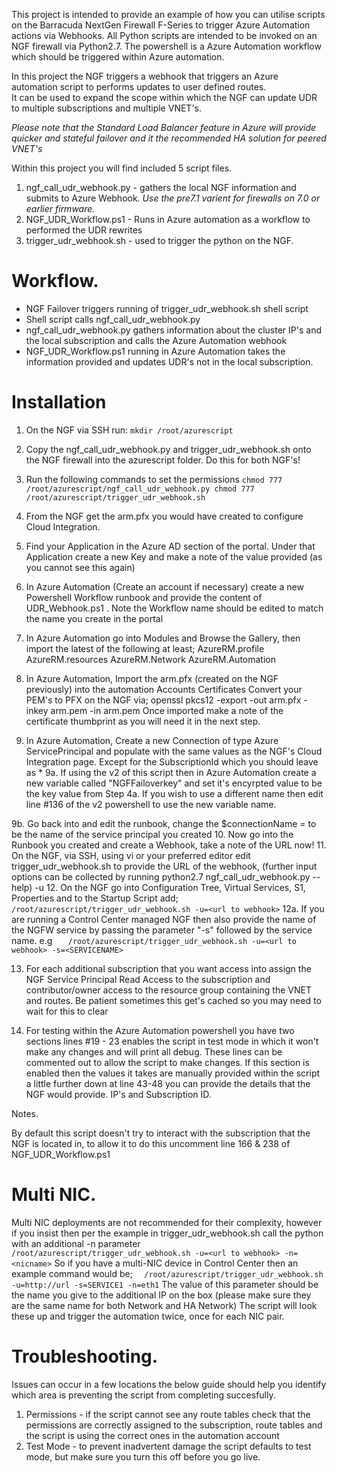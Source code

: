 This project is intended to provide an example of how you can utilise scripts on the Barracuda NextGen Firewall F-Series to trigger Azure
Automation actions via Webhooks. All Python scripts are intended to be invoked on an NGF firewall via Python2.7. 
The powershell is a Azure Automation workflow which should be triggered within Azure automation.

In this project the NGF triggers a webhook that triggers an Azure automation script to performs updates to user defined routes.  
It can be used to expand the scope within which the NGF can update UDR to multiple subscriptions and multiple VNET's.

*Please note that the Standard Load Balancer feature in Azure will provide quicker and stateful failover and it the recommended HA solution for peered VNET's*


Within this project you will find included 5 script files. 

1. ngf_call_udr_webhook.py - gathers the local NGF information and submits to Azure Webhook. *Use the pre7.1 varient for firewalls on 7.0 or earlier firmware.*
2. NGF_UDR_Workflow.ps1  - Runs in Azure automation as a workflow to performed the UDR rewrites
3. trigger_udr_webhook.sh - used to trigger the python on the NGF.

# Workflow.

- NGF Failover triggers running of trigger_udr_webhook.sh shell script
- Shell script calls ngf_call_udr_webhook.py 
- ngf_call_udr_webhook.py  gathers information about the cluster IP's and the local subscription and calls the Azure Automation webhook
- NGF_UDR_Workflow.ps1 running in Azure Automation takes the information provided and updates UDR's not in the local subscription.

# Installation


1. On the NGF via SSH run: 
	`
	mkdir /root/azurescript
	`

2. Copy the ngf_call_udr_webhook.py and trigger_udr_webhook.sh onto the NGF firewall into the azurescript folder. Do this for both NGF's!

3. Run the following commands to set the permissions
	`
	chmod 777 /root/azurescript/ngf_call_udr_webhook.py
	chmod 777 /root/azurescript/trigger_udr_webhook.sh
	`


4. From the NGF get the arm.pfx you would have created to configure Cloud Integration. 
5. Find your Application in the Azure AD section of the portal. Under that Application create a new Key and make a note of the value provided (as you cannot see this again)

6. In Azure Automation (Create an account if necessary) create a new Powershell Workflow runbook and provide the content of UDR_Webhook.ps1 . Note the Workflow name should be edited to match the name you create in the portal
7. In Azure Automation go into Modules and Browse the Gallery, then import the latest of the following at least;
		AzureRM.profile
		AzureRM.resources
		AzureRM.Network
		AzureRM.Automation
8. In Azure Automation, Import the arm.pfx (created on the NGF previously) into the automation Accounts Certificates
	Convert your PEM's to PFX on the NGF via;
	openssl pkcs12 -export -out arm.pfx -inkey arm.pem -in arm.pem 
Once imported make a note of the certificate thumbprint as you will need it in the next step. 

9. In Azure Automation, Create a new Connection of type Azure ServicePrincipal and populate with the same values as the NGF's Cloud Integration page. Except
for the SubscriptionId which you should leave as *
9a. If using the v2 of this script then in Azure Automation create a new variable called "NGFFailoverkey" and set it's encyrpted value to be the key value from Step 4a.
If you wish to use a different name then edit line #136 of the v2 powershell to use the new variable name.

9b. Go back into and edit the runbook, change the $connectionName = to be the name of the service principal you created
10. Now go into the Runbook you created and create a Webhook, take a note of the URL now!
11. On the NGF, via SSH, using vi or your preferred editor edit trigger_udr_webhook.sh to provide the URL of the webhook, 
(further input options can be collected by running python2.7 ngf_call_udr_webhook.py --help)
			-u <url to webhook>
12. On the NGF go into Configuration Tree, Virtual Services, S1, Properties and to the Startup Script add;
	`	/root/azurescript/trigger_udr_webhook.sh -u=<url to webhook> `
12a. If you are running a Control Center managed NGF then also provide the name of the NGFW service by passing the parameter "-s" followed by the service name. e.g 
`	/root/azurescript/trigger_udr_webhook.sh -u=<url to webhook> -s=<SERVICENAME>`



13. For each additional subscription that you want access into assign the NGF Service Principal Read Access to the subscription and
 contributor/owner access to the resource group containing the VNET and routes. Be patient sometimes this get's cached so you may need to wait for this to clear

14. For testing within the Azure Automation powershell you have two sections lines #19 - 23 enables the script in test mode in which it won't make any changes and will print all debug.
These lines can be commented out to allow the script to make changes. If this section is enabled then the values it takes are manually provided within the script a little further down at line 
43-48 you can provide the details that the NGF would provide. IP's and Subscription ID.  
		

Notes. 

By default this script doesn't try to interact with the subscription that the NGF is located in, to allow it to do this uncomment line 166 & 238 of NGF_UDR_Workflow.ps1

# Multi NIC.

Multi NIC deployments are not recommended for their complexity, however if you insist then per the example in trigger_udr_webhook.sh call the python with an additional -n parameter
`	/root/azurescript/trigger_udr_webhook.sh -u=<url to webhook> -n=<nicname>`
So if you have a multi-NIC device in Control Center then an example command would be;
`	/root/azurescript/trigger_udr_webhook.sh -u=http://url -s=SERVICE1 -n=eth1 `
The value of this parameter should be the name you give to the additional IP on the box (please make sure they are the same name for both Network and HA Network)
The script will look these up and trigger the automation twice, once for each NIC pair. 

# Troubleshooting.
Issues can occur in a few locations the below guide should help you identify which area is preventing the script from completing succesfully. 

1. Permissions - if the script cannot see any route tables check that the permissions are correctly assigned to the subscription, route tables and the script is using the correct ones in the automation account
2. Test Mode - to prevent inadvertent damage the script defaults to test mode, but make sure you turn this off before you go live.